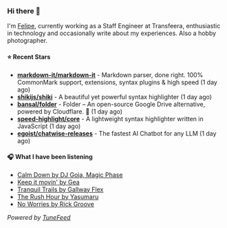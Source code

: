 ### Hi there 👋

I'm [Felipe](https://felipevm.com), currently working as a Staff Engineer at Transfeera, enthusiastic in technology and occasionally write about my experiences. Also a hobby photographer.

#### ⭐ Recent Stars
- **[markdown-it/markdown-it](https://github.com/markdown-it/markdown-it)** - Markdown parser, done right. 100% CommonMark support, extensions, syntax plugins &amp; high speed (1 day ago)
- **[shikijs/shiki](https://github.com/shikijs/shiki)** - A beautiful yet powerful syntax highlighter (1 day ago)
- **[bansal/folder](https://github.com/bansal/folder)** - Folder – An open-source Google Drive alternative, powered by Cloudflare. 🚀 (1 day ago)
- **[speed-highlight/core](https://github.com/speed-highlight/core)** - A lightweight syntax highlighter written in JavaScript (1 day ago)
- **[egoist/chatwise-releases](https://github.com/egoist/chatwise-releases)** - The fastest AI Chatbot for any LLM (1 day ago)

#### 🎧 What I have been listening
- [Calm Down by DJ Goja, Magic Phase](https://open.spotify.com/track/28Y0lMcpwX7eZyMVfhbaUm)
- [Keep it movin&#39; by Gea](https://open.spotify.com/track/7sXNSQQkcH3PXS4iCGsWXF)
- [Tranquil Trails by Gallway Flex](https://open.spotify.com/track/7hjO6QE3mT5CaR11Q2mA3p)
- [The Rush Hour by Yasumaru](https://open.spotify.com/track/0KPZLD8jgy1JzoQG4wXHEQ)
- [No Worries by Rick Groove](https://open.spotify.com/track/6rG34cZ4luWfED6PFPSKRy)

_Powered by [TuneFeed](https://tunefeed.app?ref=github.com)_

